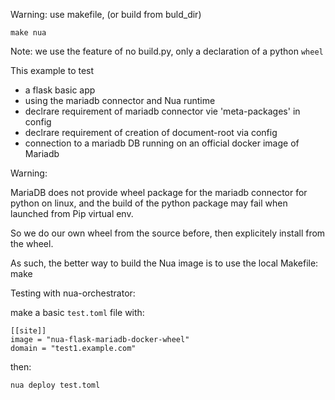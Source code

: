 Warning: use makefile, (or  build from buld_dir)

```
make nua
```

Note: we use the feature of no build.py, only a declaration of a python `wheel`

This example to test
- a flask basic app
- using the mariadb connector and Nua runtime
- declrare requirement of mariadb connector vie 'meta-packages' in config
- declrare requirement of creation of document-root via config
- connection to a mariadb DB running on an official docker image of Mariadb

Warning:

MariaDB does not provide wheel package for the mariadb connector for python on linux,
and the build of the python package may fail when launched from Pip virtual env.

So we do our own wheel from the source before, then explicitely install from the wheel.

As such, the better way to build the Nua image is to use the local Makefile:
    make


Testing with nua-orchestrator:

make a basic `test.toml` file with:

    [[site]]
    image = "nua-flask-mariadb-docker-wheel"
    domain = "test1.example.com"

then:

    nua deploy test.toml
